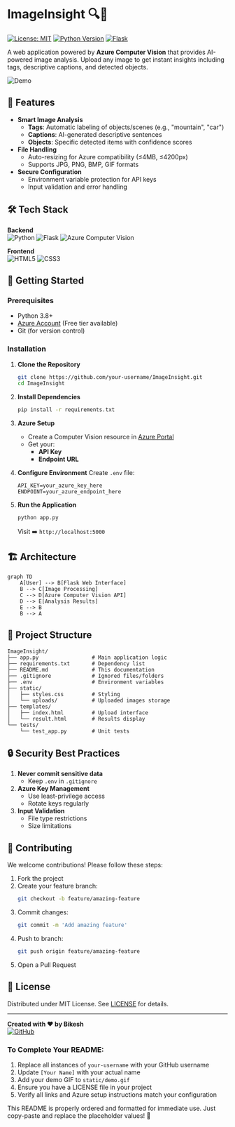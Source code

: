 # ImageInsight 🔍📸

[![License: MIT](https://img.shields.io/badge/License-MIT-yellow.svg)](https://opensource.org/licenses/MIT)
[![Python Version](https://img.shields.io/badge/python-3.8%2B-blue)](https://www.python.org/)
[![Flask](https://img.shields.io/badge/flask-3.0.2-green)](https://flask.palletsprojects.com/)

A web application powered by **Azure Computer Vision** that provides AI-powered image analysis. Upload any image to get instant insights including tags, descriptive captions, and detected objects.

![Demo](static/demo.gif) <!-- Replace with your actual demo GIF -->

## 🌟 Features

- **Smart Image Analysis**
  - **Tags**: Automatic labeling of objects/scenes (e.g., "mountain", "car")
  - **Captions**: AI-generated descriptive sentences
  - **Objects**: Specific detected items with confidence scores
- **File Handling**
  - Auto-resizing for Azure compatibility (≤4MB, ≤4200px)
  - Supports JPG, PNG, BMP, GIF formats
- **Secure Configuration**
  - Environment variable protection for API keys
  - Input validation and error handling

## 🛠️ Tech Stack

**Backend**  
![Python](https://img.shields.io/badge/-Python-3776AB?logo=python&logoColor=white)
![Flask](https://img.shields.io/badge/-Flask-000000?logo=flask)
![Azure Computer Vision](https://img.shields.io/badge/-Azure%20CV-0078D4?logo=microsoft-azure)

**Frontend**  
![HTML5](https://img.shields.io/badge/-HTML5-E34F26?logo=html5&logoColor=white)
![CSS3](https://img.shields.io/badge/-CSS3-1572B6?logo=css3)

## 🚀 Getting Started

### Prerequisites

- Python 3.8+
- [Azure Account](https://azure.microsoft.com/) (Free tier available)
- Git (for version control)

### Installation

1. **Clone the Repository**
   ```bash
   git clone https://github.com/your-username/ImageInsight.git
   cd ImageInsight
   ```

2. **Install Dependencies**
   ```bash
   pip install -r requirements.txt
   ```

3. **Azure Setup**
   - Create a Computer Vision resource in [Azure Portal](https://portal.azure.com/)
   - Get your:
     - **API Key**
     - **Endpoint URL**

4. **Configure Environment**
   Create `.env` file:
   ```plaintext
   API_KEY=your_azure_key_here
   ENDPOINT=your_azure_endpoint_here
   ```

5. **Run the Application**
   ```bash
   python app.py
   ```
   Visit ➡️ `http://localhost:5000`

## 🏗️ Architecture

```mermaid
graph TD
    A[User] --> B[Flask Web Interface]
    B --> C[Image Processing]
    C --> D[Azure Computer Vision API]
    D --> E[Analysis Results]
    E --> B
    B --> A
```

## 📂 Project Structure

```
ImageInsight/
├── app.py                 # Main application logic
├── requirements.txt       # Dependency list
├── README.md              # This documentation
├── .gitignore             # Ignored files/folders
├── .env                   # Environment variables
├── static/
│   ├── styles.css         # Styling
│   └── uploads/           # Uploaded images storage
├── templates/
│   ├── index.html         # Upload interface
│   └── result.html        # Results display
└── tests/
    └── test_app.py        # Unit tests
```

## 🔒 Security Best Practices

1. **Never commit sensitive data**
   - Keep `.env` in `.gitignore`
2. **Azure Key Management**
   - Use least-privilege access
   - Rotate keys regularly
3. **Input Validation**
   - File type restrictions
   - Size limitations

## 🤝 Contributing

We welcome contributions! Please follow these steps:

1. Fork the project
2. Create your feature branch:
   ```bash
   git checkout -b feature/amazing-feature
   ```
3. Commit changes:
   ```bash
   git commit -m 'Add amazing feature'
   ```
4. Push to branch:
   ```bash
   git push origin feature/amazing-feature
   ```
5. Open a Pull Request

## 📜 License

Distributed under MIT License. See [LICENSE](LICENSE) for details.

---

**Created with ❤️ by Bikesh**  
[![GitHub](https://img.shields.io/badge/-GitHub-181717?logo=github)](https://github.com/your-username)

### To Complete Your README:
1. Replace all instances of `your-username` with your GitHub username
2. Update `[Your Name]` with your actual name
3. Add your demo GIF to `static/demo.gif`
4. Ensure you have a LICENSE file in your project
5. Verify all links and Azure setup instructions match your configuration

This README is properly ordered and formatted for immediate use. Just copy-paste and replace the placeholder values! 🚀
